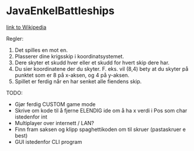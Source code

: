 # JavaEnkelBattleships #

[link to Wikipedia](https://en.wikipedia.org/wiki/Battleship_(game))

Regler:

1. Det spilles en mot en.
2. Plasserer dine krigsskip i koordinatsystemet.
3. Dere skyter et skudd hver eller et skudd for hvert skip dere har.
4. Du sier koordinatene der du skyter. F. eks. vil (8,4) bety at du skyter på punktet som er 8 på x-aksen, og 4 på
   y-aksen.
5. Spillet er ferdig når en har senket alle fiendens skip.

TODO:
* Gjør ferdig CUSTOM game mode
* Skrive om kode til å fjerne ELENDIG ide om å ha x verdi i Pos som char istedenfor int
* Multiplayer over internett / LAN?
* Finn fram saksen og klipp spaghettikoden om til skruer (pastaskruer e best)
* GUI istedenfor CLI program
